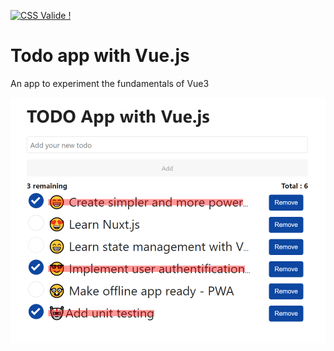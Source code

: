 <p>
    <a href="https://jigsaw.w3.org/css-validator/check/referer">
        <img style="border:0;width:88px;height:31px"
            src="https://jigsaw.w3.org/css-validator/images/vcss"
            alt="CSS Valide !" />
    </a>
</p>
       
# Todo app with Vue.js

An app to experiment the fundamentals of Vue3 

![Todo app](https://github.com/sfinx13/todo-app-vuejs/raw/main/assets/images/screenshoot.png)
